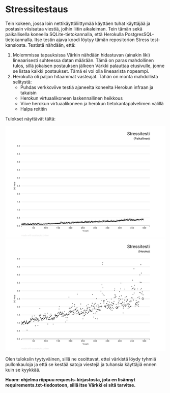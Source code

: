 # Stressitestaus

Tein kokeen, jossa loin nettikäyttöliittymää käyttäen tuhat käyttäjää ja postasin viisisataa viestiä, joihin liitin aikaleiman. Tein tämän sekä paikallisella koneella SQLite-tietokannalla, että Herokulla PostgresSQL-tietokannalla. Itse testin ajava koodi löytyy tämän repositorion Stress test-kansiosta. Testistä nähdään, että:

1. Molemmissa tapauksissa Värkin nähdään hidastuvan (ainakin liki) lineaarisesti suhteessa datan määrään. Tämä on paras mahdollinen tulos, sillä jokaisen postauksen jälkeen Värkki palauttaa etusivulle, jonne se listaa kaikki postaukset. Tämä ei voi olla lineaarista nopeampi.
2. Herokulla oli paljon hitaammat vasteajat. Tähän on monta mahdollista selitystä:
    * Puhdas verkkoviive testiä ajaneelta koneelta Herokun infraan ja takaisin
    * Herokun virtuaalikoneen laskennallinen heikkous
    * Viive herokun virtuaalikoneen ja herokun tietokantapalvelimen välillä
    * Halpa reititin

Tulokset näyttävät tältä:

![Paikallinen](stresstest-local.svg)
![Heroku](stresstest-heroku.svg)

Olen tuloksiin tyytyväinen, sillä ne osoittavat, ettei värkistä löydy tyhmiä pullonkauloja ja että se kestää satoja viestejä ja tuhansia käyttäjiä ennen kuin se kyykkää.

**Huom: ohjelma riippuu requests-kirjastosta, jota en lisännyt requirements.txt-tiedostoon, sillä itse Värkki ei sitä tarvitse.**
